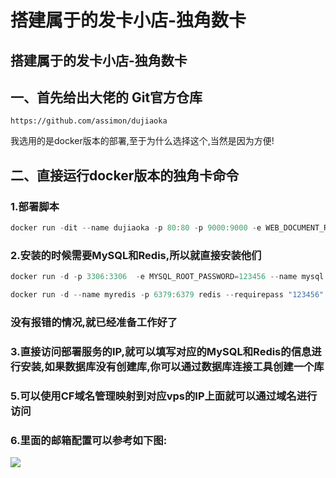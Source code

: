 # 搭建属于的发卡小店-独角数卡

## 搭建属于的发卡小店-独角数卡

## 一、首先给出大佬的 Git官方仓库

```
https://github.com/assimon/dujiaoka
```

我选用的是docker版本的部署,至于为什么选择这个,当然是因为方便!

## 二、直接运行docker版本的独角卡命令

### 1.部署脚本

```c
docker run -dit --name dujiaoka -p 80:80 -p 9000:9000 -e WEB_DOCUMENT_ROOT=/app/public jiangjuhong/dujiaoka
```

### 2.安装的时候需要MySQL和Redis,所以就直接安装他们

```c
docker run -d -p 3306:3306  -e MYSQL_ROOT_PASSWORD=123456 --name mysql -v /data/mysql/config/my.cnf:/etc/mysql/my.cnf -v /data/mysql/db:/var/lib/mysql mysql:5.7

docker run -d --name myredis -p 6379:6379 redis --requirepass "123456"
```

### 没有报错的情况,就已经准备工作好了

### 3.直接访问部署服务的IP,就可以填写对应的MySQL和Redis的信息进行安装,如果数据库没有创建库,你可以通过数据库连接工具创建一个库

### 5.可以使用CF域名管理映射到对应vps的IP上面就可以通过域名进行访问

### 6.里面的邮箱配置可以参考如下图:

![](https://cdn.staticaly.com/gh/VowSir/image-hosting@master/20230323/9b58b8831c1b487d90f8ff452017d619.4q0cbdia2d20.webp)

